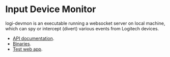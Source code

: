 # Input Device Monitor

logi-devmon is an executable running a websocket server on local machine,
which can spy or intercept (divert) various events from Logitech devices.

* [API documentation](https://logitech.github.io/hackzurich/devmon/api/).
* [Binaries](https://github.com/Logitech/hackzurich/tree/master/devmon/bin).
* [Test web app](https://logitech.github.io/hackzurich/devmon/test/).
